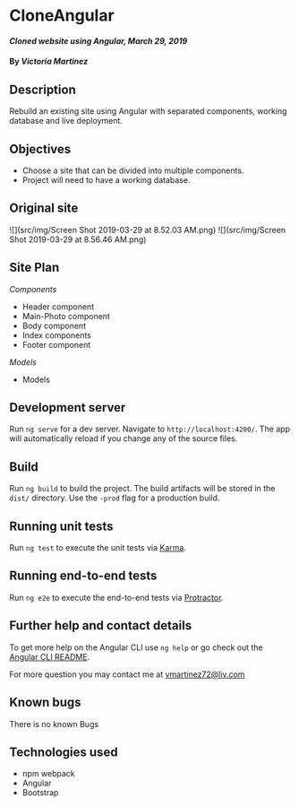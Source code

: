 # CloneAngular

#### _Cloned website using Angular, March 29, 2019_

#### By _**Victoria Martinez**_

## Description

Rebuild an existing site using Angular with separated components, working database and live deployment.

## Objectives
* Choose a site that can be divided into multiple components.
* Project will need to have a working database.

## Original site
![](src/img/Screen Shot 2019-03-29 at 8.52.03 AM.png)
![](src/img/Screen Shot 2019-03-29 at 8.56.46 AM.png)
## Site Plan
_Components_
* Header component
* Main-Photo component
* Body component
* Index components
* Footer component

_Models_
* Models

## Development server

Run `ng serve` for a dev server. Navigate to `http://localhost:4200/`. The app will automatically reload if you change any of the source files.


## Build

Run `ng build` to build the project. The build artifacts will be stored in the `dist/` directory. Use the `-prod` flag for a production build.

## Running unit tests

Run `ng test` to execute the unit tests via [Karma](https://karma-runner.github.io).

## Running end-to-end tests

Run `ng e2e` to execute the end-to-end tests via [Protractor](http://www.protractortest.org/).

## Further help and contact details

To get more help on the Angular CLI use `ng help` or go check out the [Angular CLI README](https://github.com/angular/angular-cli/blob/master/README.md).

For more question you may contact me at vmartinez72@liv.com

## Known bugs

There is no known Bugs

## Technologies used

* npm webpack
* Angular
* Bootstrap
